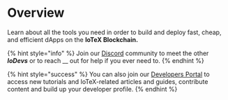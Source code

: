 # Overview

Learn about all the tools you need in order to build and deploy fast, cheap, and efficient dApps on the **IoTeX Blockchain.**&#x20;

{% hint style="info" %}
Join our [Discord](https://discord.gg/7uJQU3pa) community to meet the other _**IoDevs**_ or to reach __ out for help if you ever need to.&#x20;
{% endhint %}

{% hint style="success" %}
You can also join our [Developers Portal](https://developers.iotex.io/) to access new tutorials and IoTeX-related articles and guides, contribute content and build up your developer profile.&#x20;
{% endhint %}

